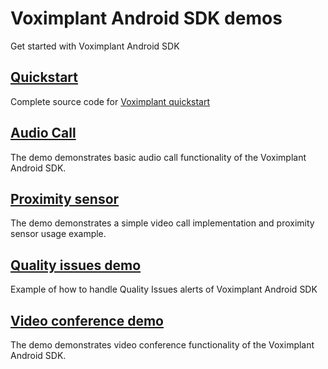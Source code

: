 # Voximplant Android SDK demos

Get started with Voximplant Android SDK

## [Quickstart](quickstart)
Complete source code for [Voximplant quickstart](https://voximplant.com/docs/references/articles/quickstart/voximplant-basics)

## [Audio Call](audiocall)
The demo demonstrates basic audio call functionality of the Voximplant Android SDK.

## [Proximity sensor](proximity_sensor)
The demo demonstrates a simple video call implementation and proximity sensor usage example.

## [Quality issues demo](quality_issues_demo)
Example of how to handle Quality Issues alerts of Voximplant Android SDK

## [Video conference demo](videoconf)
The demo demonstrates video conference functionality of the Voximplant Android SDK.
